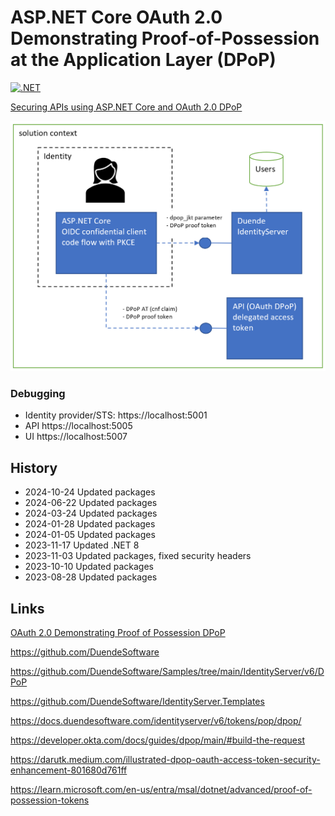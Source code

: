 # ASP.NET Core OAuth 2.0 Demonstrating Proof-of-Possession at the Application Layer (DPoP)

[![.NET](https://github.com/damienbod/DPOP-aspnetcore-idp/actions/workflows/dotnet.yml/badge.svg)](https://github.com/damienbod/DPOP-aspnetcore-idp/actions/workflows/dotnet.yml)

[Securing APIs using ASP.NET Core and OAuth 2.0 DPoP](https://damienbod.com/2023/08/14/securing-apis-using-asp-net-core-and-oauth-2-0-dpop/)

![setup](https://github.com/damienbod/DPOP-aspnetcore-idp/blob/main/images/dpop_aspnetcore_02.png)

### Debugging

- Identity provider/STS: https://localhost:5001
- API https://localhost:5005
- UI https://localhost:5007

## History

- 2024-10-24 Updated packages
- 2024-06-22 Updated packages
- 2024-03-24 Updated packages
- 2024-01-28 Updated packages
- 2024-01-05 Updated packages
- 2023-11-17 Updated .NET 8
- 2023-11-03 Updated packages, fixed security headers
- 2023-10-10 Updated packages
- 2023-08-28 Updated packages

## Links

[OAuth 2.0 Demonstrating Proof of Possession DPoP](https://datatracker.ietf.org/doc/html/rfc9449)

https://github.com/DuendeSoftware

https://github.com/DuendeSoftware/Samples/tree/main/IdentityServer/v6/DPoP

https://github.com/DuendeSoftware/IdentityServer.Templates

https://docs.duendesoftware.com/identityserver/v6/tokens/pop/dpop/

https://developer.okta.com/docs/guides/dpop/main/#build-the-request

https://darutk.medium.com/illustrated-dpop-oauth-access-token-security-enhancement-801680d761ff

https://learn.microsoft.com/en-us/entra/msal/dotnet/advanced/proof-of-possession-tokens
